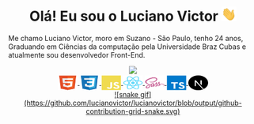<h1 align="center"> Olá! Eu sou o Luciano Victor <img src="https://raw.githubusercontent.com/ABSphreak/ABSphreak/master/gifs/Hi.gif" width="30px"> </h1> 

Me chamo Luciano Victor, moro em Suzano - São Paulo, tenho 24 anos, Graduando em Ciências da computação pela Universidade Braz Cubas e atualmente sou desenvolvedor Front-End. 


 <div align="center">
  <a href="https://github.com/lucianovictor">
  <img height="165em" src="https://github-readme-stats.vercel.app/api?username=lucianovictor&show_icons=true&theme=rose_pine&include_all_commits=true&count_private=true"/>
  <div align="center">
  <img align="center" alt="lucianovictor-HTML" height="30" width="40" src="https://raw.githubusercontent.com/devicons/devicon/master/icons/html5/html5-original.svg">
  <img align="center" alt="lucianovictor-CSS" height="30" width="40" src="https://raw.githubusercontent.com/devicons/devicon/master/icons/css3/css3-original.svg">
  <img align="center" alt="lucianovictor-JavaScript" height="30" width="40" src="https://raw.githubusercontent.com/devicons/devicon/master/icons/javascript/javascript-plain.svg">
  <img align="center" alt="lucianovictor-React" height="30" width="40" src="https://raw.githubusercontent.com/devicons/devicon/master/icons/react/react-original.svg">
  <img align="center" alt="lucianovictor-Sass" height="30" width="40" src="https://raw.githubusercontent.com/devicons/devicon/master/icons/sass/sass-original.svg">
  <img align="center" alt="lucianovictor-TypeScript" height="30" width="40" src="https://raw.githubusercontent.com/devicons/devicon/master/icons/typescript/typescript-plain.svg">
  <img align="center" alt="lucianovictor-Next" height="30" width="40" src="https://raw.githubusercontent.com/devicons/devicon/master/icons/nextjs/nextjs-original.svg">
</div>
   ![snake gif](https://github.com/lucianovictor/lucianovictor/blob/output/github-contribution-grid-snake.svg)

